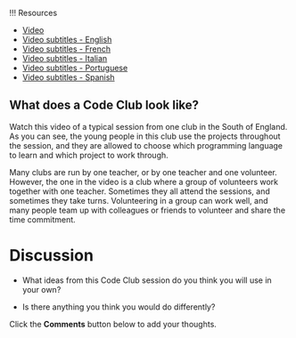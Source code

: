 !!! Resources
   + [Video](https://rpf-futurelearn.s3.eu-west-1.amazonaws.com/CC+vol+training+/step2_7+a+code+club.mp4)
   + [Video subtitles - English](https://rpf-futurelearn.s3.eu-west-1.amazonaws.com/CC+vol+training+/2.5_CC_look_like.vtt)
   + [Video subtitles - French](https://rpf-futurelearn.s3.eu-west-1.amazonaws.com/CC+vol+training+/2_7_CC_look_like_French__France__reviewed.vtt)
   + [Video subtitles - Italian](https://rpf-futurelearn.s3.eu-west-1.amazonaws.com/CC+vol+training+/2_7_CC_look_like_Italian_reviewed.vtt)
   + [Video subtitles - Portuguese](https://rpf-futurelearn.s3.eu-west-1.amazonaws.com/CC+vol+training+/2_7_CC_look_like_Portuguese__Brazil__reviewed.vtt)
   + [Video subtitles - Spanish](https://rpf-futurelearn.s3.eu-west-1.amazonaws.com/CC+vol+training+/2_7_CC_look_like_Spanish__Spain__reviewed.vtt)

## What does a Code Club look like?

Watch this video of a typical session from one club in the South of England. As you can see, the young people in this club use the projects throughout the session, and they are allowed to choose which programming language to learn and which project to work through.

Many clubs are run by one teacher, or by one teacher and one volunteer. However, the one in the video is a club where a group of volunteers work together with one teacher. Sometimes they all attend the sessions, and sometimes they take turns. Volunteering in a group can work well, and many people team up with colleagues or friends to volunteer and share the time commitment.


# Discussion

+ What ideas from this Code Club session do you think you will use in your own?

+ Is there anything you think you would do differently?

Click the **Comments** button below to add your thoughts.
